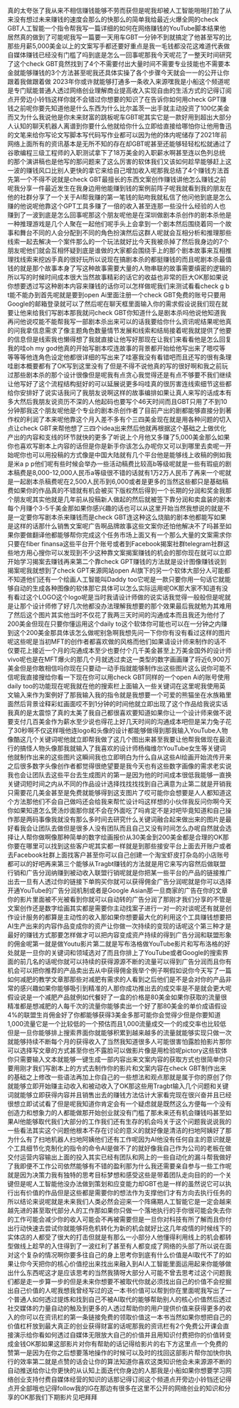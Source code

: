 真的太夸张了我从来不相信赚钱能够不劳而获但是呢我却被人工智能啪啪打脸了从来没有想过未来赚钱的速度会那么的快那么的简单我给最近火爆全网的check GBT人工智能一个指令帮我写一篇详细的如何在网络赚钱的YouTube脚本结果他居然真的做到了可能呢我写一篇要一天用车GBT一分钟不到就搞定了他甚至写的比那些月薪5,000美金以上的文案写手都还要好重点是我一毛钱都没花这难道代表做自媒体赚钱已经没有门槛了吗到底是怎么一回事呢那我今天呢花了一整天时间研究了这个check GBT竟然找到了4个不需要付出大量时间不需要专业技能也不需要本金就能够赚钱的3个方法甚至呢我还具体实操了各个步骤今天就会一一的公开让你跟着我做跟着做 2023年你或许就能够打通多一条收入来源嘿我是小船这个频道呢是专门赋能普通人透过网络创业理解商业提高收入实现自由的生活方式的记得订阅点开旁边小铃铛这样你就不会错过你想要的知识了在告诉你如何用check GPT赚钱之前呢你要先知道他是什么东西为什么比尔盖茨一出手就主动投资了100亿美金而又为什么我说他是你未来财富的跳板呢车GBT呢其实它是一款好用到超出大部分人认知的聊天机器人离谱到你要什么他就给你什么立即给直接给哪怕你让他用鲁迅的文笔来给你写论文写脚本写代码写作业都可以因为他的体内呢储存了2021年前网络上面所有的资讯基本是无所不知的存在却GBT呢甚至还能够轻轻松松就通过了谷歌编程三级工程师的入职测试拿下了18万美金的入职薪水啊甚至连以色列总统的那个演讲稿也是他写的那问题来了这么厉害的软体我们又该如何趁早能够赶上这一波的赚钱风口比别人更快的拿它来给自己增加收入呢那我总结了4个赚钱方法首先第一个不得不说就是check GBT最擅长的东西文案创作赚钱讲他怎么赚钱之前呢我分享一件最近发生在我身边用他能赚到钱的案例前阵子呢我就看到我的朋友在他的社群分享了一个关于AI帮我赚的第一笔钱的贴吻我就私信了他问他到底是怎么赚的他说呢他靠这个GPT工具多赚了一倍的收入甚至连那一些没什么经验的人也赚到了一波到底是怎么回事呢那这个朋友呢他是在深圳做剧本杀创作的剧本杀他是一种推理游戏是几个人聚在一起他们呢手头上会拿到一个剧本然后围绕着同一个故事和舞台不同的人会分配到不同的角色扮演然后这群人呢就会互相分析和推理那些线索一起去解决一个案件那么的一个玩法就好比今天我被杀掉了然后我身边的7个朋友呢他们就会互相怀疑到底是谁做的大家都会围绕手上的那个剧本故事来互相推理找线索来挖凶手真的很好玩所以说现在搞剧本杀的都挺赚钱的而且呢剧本杀最值钱的就是那个故事本身了写这种故事需要大量的人物串联的故事需要缜密的逻辑的所以写的时候时间成本很大当然故事精彩的话它的收益也非常的巨大OK那如果说你想要透过写这种剧本内容来赚钱的话你可以怎样做呢我们来测试看看check g b t能不能办到首先呢就是要到open Ai里面注册一个check GBT免费的账号只要用Google的邮箱登录就可以了然后呢在聊天框里面输入你的需求假设说我们现在就要让他来给我们写剧本那我就问check GBT你知道什么是剧本杀吗他说他知道我再问他说哎能不能帮我写一部剧本杀出来可以的话我要给你什么资讯呢结果呢他真的问我拿信息需求了像主题角色数量情节发展和线索和结局接着呢我就提供了他要的信息但是线索我也懒得想了我就直接让他写好那现在让我们来看看他是怎么回复我的哇oh my god他真的开始写剧本哎连故事的背景都开始给他写出来了嗯哎等等等等他连角色设定他都很详细的写出来了哇塞我没有看错吧而且还写的很有条理哇剧本概要都有了OK写到这里没有了但是不得不说他真的写的很好啊和我之前玩过那些剧本杀的那个设计很像但是呢我有点贪心我觉得还是有点不够要不我们继续让他写好了这个流程结构挺好的可以延展说更多吗哇真的很厉害连线索细节这些都给你安排好了说实话我问了我朋友说啊这样的故事编排如果让真人来写的话成本有多大然后我朋友说资历不深的人他起码也要写个46天时间而且GBT只用了不到10分钟那我这个朋友呢他是个专业的剧本杀创作者了目前产出的剧都能够直接分到著作权的利润了本来呢他靠这个月入差不多有个三四美金现在就是用各种问题的切入点让check GBT来帮他想了三四个idea出来然后他就再根据这个基础之上做优化产出的内容和支线的环节就快的更多了听说上个月他又多赚了5,000美金那么如果你也喜欢写剧本上内容的话但是你是新手你该怎么办呢你又可以到哪里去卖呢一开始呢你也可以用投稿的方式像是中国大陆就有几个平台他是能够线上收稿的例如我是米a p p他们呢有些时候会举办一些活动稿费比较高b等级呢就是一些有瑕疵的剧本稿费是8,000-12,000人民币a等级很不错的话就有1万2万人民币了再来一个呢就是一起剧本杀稿费呢在2,500人民币到6,000或者是更多的当然这些都只是基础稿费如果你的作品真的不错就有机会被买下版权然后得到一个长期的分润和奖金我那个朋友呢其实他就是几年前从投稿新人做起的然后就被签下靠分润和卖盒装的剧本每个月赚个3-5千美金那如果你感兴趣的话也可以从这里开始当然我想说的就是不是一定要你写剧本杀来赚钱而是check GBT连这种这么烧脑的剧本他都能写如果是这样的话那什么销售文案呢广告啊品牌故事这些文案你还怕他解决不了吗甚至如果你要做翻译他都能够帮你完成这个任务市场上面又有一个那么大量的文案需求你只要在fiber finansa这些平台开个账号或者到Facebook揭案社群telegram社群这些地方用心搜你可以发现到不少这种靠文案揭案赚钱的机会的那你现在就可以立即开始学习揭案去赚钱再来第二个靠check GPT赚钱的方法就是设计图像赚钱说到揭案呢我就想到了check GPT来源网站open AI旗下的另一个软体大部分人可能都不知道他们还有一个绘画人工智能叫Daddy too它呢是一款只要你用一句话它就能够自动的生成各种图像的软体那它具体可以怎么实际运用呢OK那大家不知道有没有看过这个LOGO这个logo呢是当时我请设计师做的说实话我觉得一般般但是呢就是让那个设计师修了好几次他都没办法理解我想要的那个效果最后我就勉为其难用了然后这个图片其实他当时不仅花了我两三天时间的沟通成本而且我还为他付了200美金但现在只要你懂运用这个daily to这个软体你可能也可以在一分钟之内赚到这个200美金那具体该怎么做呢别急啊我想先问一下你你有没有看过这样的图片呢这些呢是当初MFT的创作者都喜欢做的风格而他们如果请设计师来制作的话不仅要花上接近一个月的沟通成本至少也要付个几千美金甚至上万美金国外的设计师vivo呢也是在MFT爆火的那几个月就透过卖这一类型的数字画画赚了将近6,900万美金但是你敢相信吗你现在只要动一动手指就能够制作出这些图片这么说你可能不信呢我直接搜给你看一下现在你可以用check GBT同样的一个open Ai的账号使用daily too的功能现在呢我就在他的搜索栏上面输入一些关键词在这里呢我使用英文输入来作为案例好了那我输入我的指令就是我想要一个可爱的熊猫坐在水族箱里面然后背景诠释彩虹画面哎不到1分钟的时间他就立即出现了这个作品给我说实话我真的是太震惊了真的太美了我自己都很喜欢要知道如果你让一个设计师来做不说要支付几百美金作为薪水至少说也得花上好几天时间的沟通成本吧但是呆力兔子花了30秒啊不仅这样哦他连logo和头像的设计都能够做得到那我输入YouTube人物像酷这几个关键词呢他就立即帮我做了这几个图出来甚至我要让他帮我做现在最流行的搞怪人物头像那我就输入了我喜欢的设计师杨梅维尔YouTube女生等关键词他就制作出来的这些图片这瞬间我也立即明白为什么自从这些AI绘画开始流传开来之后很多数字头像创作者都觉得很绝望要是我今天也有这些数字画像的需求老实说我也会让团队去这些平台去生成图片的第一是因为他的时间成本很低我能够一直换关键词短时间之内从不同的作品设计选择找找找找到自己满意为止第二就是开销我只需要花几美金甚至是免费就能够得到这支图片了哎可能你会想要是人人都知道这个方法那他们不会自己做吗还会给我来帮忙设计吗这样想的小伙伴我反问你啊今天你如果知道怎么煲汤炒面那你就不会在外面吃了吗肯定不是对吧毕竟知道和自己操作那是两码事像我就没有那么多时间去研究什么关键词融合起来做出来的图片是最好看我会让团队去做但是很多人没有团队而且自己又没有时间怎么办呢自然就会选择让人帮你做啊像那种简单的数字绘画报价从30美金到200美金都是合理的OK那你要在哪里可以找到这些客户呢其实都一样就是到那些接安平台上面去开账户或者去Facebook社群上面找客户甚至你可以自己创建一个淘宝虾皮打杂岛的小店账号都可以的好吧再来第三个能够从Tragbt赚钱的方法就是用它来写内容然后做联盟行销和广告分润纳赚到被动收入联盟行销呢就是你把某一些平台的产品的链接推广出去一旦有人透过你的链接下单购买你就可以获得佣金广告分润呢就是你可以选择开通YouTube的广告分润机制或者是Google Asian那一旦商家的广告在你的文章你的影片里面被不光被看到你就可以自动转的广告分润了那刚才我们分享的不管是文案创作还是数字绘画其实都是需要你主动找案子进行一对一的对谈呢还有就是创作设计服务的都算是主动性的收入那如果你想要最大化的利用这个工具赚钱想要把AI生产出来的内容作品变成你的资产让你做一次持续的变现的话呢这个第三种才是最好的赚钱方式那要怎样做才可以把内容变成资产持续的得到广告分润和联盟形象的佣金呢第一就是做Youtu影片第二就是写布洛格做YouTube影片和写布洛格的好处就是一旦你的关键词和领域选对了而且你排上了YouTube或者Google的搜索界面的前几名的话呢你就可以持续的获得源源不断的流量可以得到广告分润而且你有机会可以把你推荐的产品卖出去从中获得佣金我举个例子啊假如说你今天写了一篇如何减肥的教学文章那那些对减肥有需求的人看到之后他们是不是会对你的产品非常的感兴趣如果你能够吸引到精准的人那你成功推出去的成交率是不是就会更大呢假设说是一个减肥产品就例如代餐好了一盒的价格是80美金如果你获取的流量很精准都是想减肥的人每千次的流量你能够卖出一个好了那80美金的单价成语假设4%的联盟生肖佣金好了你都能够获得3美金多那可能你会觉得少但是你要知道1,000流量它是一个比较低的一个预估而且1,000流量成交一个的成交率也比较低但是一旦你能够排上搜索界面你就能够积累到越来越多的流量就能够实现只做一次就能够持续不断每个月的获得收入了当然我知道很多人可能很害怕露脸拍影片那你可以选择写文章的方式甚至你也不露脸可以做影片像是用检验呢pictory这些软体你只需要输入文本就能够一键生成一部内容出来文案内容的获取方式也很简单你只要用刚才我们写剧本上的方式去制作你的影片和文案内容在check GBT制作出来的基础之上修改一些语法再加上你自己的一些想法和观点那就是属于你的原创了你就能够立即开始赚主动收入和被动收入了OK那这些用Tragbt输入几个问题和关键词就能够立即获得内容并且销售出去的赚钱方法估计大家看完现在很兴奋并且已经很想立即试试看了但是呢我知道你肯定会有一个疑虑就是既然这么方便每一个没有创造力和想象力的人都能做那开始创业就没有门槛了那未来还有机会赚钱吗甚至如果AI他能够取代我们大部分的工作我们还有生存的机会吗关于这个问题我说说我的一些看法其实这个问题他根本不存在讨论的意义的就好像是清洁的扫地阿姨好了那为什么有了扫地机器人扫地阿姨他们还有工作呢因为AI他没有任何自主的意识就是个工具细节化克制化的指令的命令AI是做不了的就好像我自己作为公司的老板在做交付运营内容输出上面的投入其实已经有团队和网上的一些自动化的漏斗帮我做好了我即便不工作公司依然能够有不错的盈利那为什么我还需要亲自参与一些工作呢就是因为决策力我有独特的思考目标梦想和感受这些是带着团队走向目的的一个关键但是呢人工智能他没办法做到策划和应变能力却GBT也是一样的虽然说它可以执行出有价值的作品但是这些都是需要你的想法作为支撑他们才有方向去执行任务的所以结论来说呢就是未来我们人类必然会迎来一个阵痛期人工智能它是一定会越来越先进的甚至取代部分人的工作那如果你只做一个落地执行的手你很可能会失去你的工作可能会减少你的收入可能会不再被需要但是一旦你对科技有所了解而且你付出行动快速去尝试你就能够将危机转化为新的机会就好比这几年疫情的时候线下的实体店的人都受了很大的打击但就是有那么一小部分人他懂得利用线上的机会都转型做线上趁早的入住得到了一波红利了甚至有人都变成了网络的头部了所以说在面对这个复杂的情况啊你要多往自己的身上思考你到底有什么价值是AI取代不了的如果让你今天把你的核心价值挖出来找出来融入到AI人工智能里面运用起来你能够做出什么东西呢这才是应该思考的当然我猜呀大部分人可能不曾去思考过这个问题我们都是走一步算一步的但是未来你想要不被取代你就必须找出自己的价值不会挖掘出自己价值的人呢我想我曾经写过的这一本书价值可以帮到你在里面呢我写出了一个普通人如何透过提炼和找到自己不被AI取代的能够帮助别人的核心价值然后透过社交媒体的力量自动的触及到更多的人透过帮助你的用户提供价值来获得更多的收入的你可以在资讯栏的第一条链接免费的领取价值这一本书当然如果你想把自己的价值杠杆放到最大真正的创业获得财富的话呢那我的资讯栏有2个免费公开课会直接演示给你看如何透过自媒体无限放大自己的价值并且用知识付费把你的价值转变成金钱OK那如果这部影片对你有帮助的话记得给影片的右下方这里点一个免费的赞第一是因为在你之后想要落地操作的时候可以及时的找回这部影片帮你加快你执行的效率第二就是点赞的话会让你的算法知道你喜欢这类知识他会未来源源不断的自动推送给你让你更快的从认知上面迭代你身边的人那我是小船如果你想要学习网络创业支持付费自媒体经营的知识的话那记得订阅这个频道点开旁边小铃铛还记得点开全部哦也记得follow我的IG在那边有很多在这里不公开的网络创业的知识和分享的OK那我们下期影片见吧拜拜